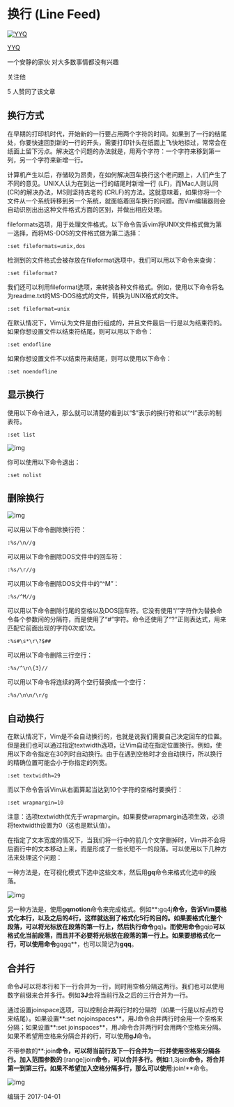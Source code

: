 # 换行 (Line Feed)

[![YYQ](https://pic3.zhimg.com/v2-c4432de041354a82800b86e53483c9c7_xs.jpg?source=172ae18b)](https://www.zhihu.com/people/anthony.yuan)

[YYQ](https://www.zhihu.com/people/anthony.yuan)

一个安静的家伙 对大多数事情都没有兴趣

关注他

5 人赞同了该文章

## **换行方式**

在早期的打印机时代，开始新的一行要占用两个字符的时间。如果到了一行的结尾处，你要快速回到新的一行的开头，需要打印针头在纸面上飞快地掠过，常常会在纸面上留下污点。解决这个问题的办法就是，用两个字符：一个字符<Return>来移到第一列，另一个字符<Line feed>来新增一行。

计算机产生以后，存储较为昂贵，在如何解决回车换行这个老问题上，人们产生了不同的意见。UNIX人认为在到达一行的结尾时新增一行<Line feed> (LF)，而Mac人则认同<Return> (CR)的解决办法，MS则坚持古老的<Return><Line feed> (CRLF)的方法。这就意味着，如果你将一个文件从一个系统转移到另一个系统，就面临着回车换行的问题。而Vim编辑器则会自动识别出出这种文件格式方面的区别，并做出相应处理。

fileformats选项，用于处理文件格式。以下命令告诉vim将UNIX文件格式做为第一选择，而将MS-DOS的文件格式做为第二选择：

```vim
:set fileformats=unix,dos
```

检测到的文件格式会被存放在fileformat选项中，我们可以用以下命令来查询：

```vim
:set fileformat?
```

我们还可以利用fileformat选项，来转换各种文件格式。例如，使用以下命令将名为readme.txt的MS-DOS格式的文件，转换为UNIX格式的文件。

```vim
:set fileformat=unix
```

在默认情况下，Vim认为文件是由行组成的，并且文件最后一行是以<EOL>为结束符的。如果你想设置文件以<EOL>结束符结尾，则可以用以下命令：

```vim
:set endofline
```

如果你想设置文件不以<EOL>结束符来结尾，则可以使用以下命令：

```vim
:set noendofline
```

## **显示换行**

使用以下命令进入<list mode>，那么就可以清楚的看到以“$”表示的换行符和以“^I”表示的制表符。

```vim
:set list
```

![img](https://pic1.zhimg.com/80/v2-d0414bf48ea6d2c47dd17bc46cd07c98_720w.png)

你可以使用以下命令退出<list mode>：

```vim
:set nolist
```

## **删除换行**

![img](https://pic3.zhimg.com/80/v2-c6d187ea194b7c8761e6f4d28563793a_720w.png)

可以用以下命令删除换行符：

```vim
:%s/\n//g
```

可以用以下命令删除DOS文件中的回车符：

```vim
:%s/\r//g
```

可以用以下命令删除DOS文件中的“^M”：

```vim
:%s/^M//g
```

可以用以下命令删除行尾的空格以及DOS回车符。它没有使用“/”字符作为替换命令各个参数间的分隔符，而是使用了“#”字符。命令还使用了“\?”正则表达式，用来匹配它前面出现的字符0次或1次。

```vim
:%s#\s*\r\?$##
```

可以用以下命令删除三行空行：

```vim
:%s/^\n\{3}//
```

可以用以下命令将连续的两个空行替换成一个空行：

```vim
:%s/\n\n/\r/g
```

## **自动换行**

在默认情况下，Vim是不会自动换行的，也就是说我们需要自己决定回车的位置。但是我们也可以通过指定textwidth选项，让Vim自动在指定位置换行。例如，使用以下命令指定在30列时自动换行。由于在遇到空格时才会自动换行，所以换行的精确位置可能会小于你指定的列宽。

```vim
:set textwidth=29
```

而以下命令告诉Vim从右面算起当达到10个字符的空格时要换行：

```vim
:set wrapmargin=10
```

注意：选项textwidth优先于wrapmargin。如果要使wrapmargin选项生效，必须将textwidth设置为0（这也是默认值）。

在指定了文本宽度的情况下，当我们将一行中的前几个文字删掉时，Vim并不会将后面行中的文本移动上来，而是形成了一些长短不一的段落。可以使用以下几种方法来处理这个问题：

一种方法是，在可视化模式下选中这些文本，然后用**gq**命令来格式化选中的段落。

![img](https://pic2.zhimg.com/80/v2-43e4a4946a860751bc317d892bf65275_720w.png)

另一种方法是，使用**gqmotion**命令来完成格式。例如**:gq4j**命令，告诉Vim要格式化本行，以及之后的4行，这样就达到了格式化5行的目的。如果要格式化整个段落，可以将光标放在段落的第一行上，然后执行命令**gq}**。而使用命令**gqip**可以格式化当前段落，而且并不必要将光标放在段落的第一行上。如果要想格式化一行，可以使用命令**gqgq**，也可以简记为**gqq**。

## **合并行**

命令**J**可以将本行和下一行合并为一行，同时用空格分隔这两行。我们也可以使用数字前缀来合并多行。例如**3J**会将当前行及之后的三行合并为一行。

通过设置joinspace选项，可以控制合并两行时的分隔符（如果一行是以标点符号来结尾）。如果设置**:set nojoinspaces**，用J命令合并两行时会用一个空格来分隔；如果设置**:set joinspaces**，用J命令合并两行时会用两个空格来分隔。如果不希望用空格来分隔合并的行，可以使用**gJ**命令。

不带参数的**:join**命令，可以将当前行及下一行合并为一行并使用空格来分隔各行。加入范围参数的**:[range]join**命令，可以合并多行。例如**:1,3join**命令，将合并第一到第三行。如果不希望加入空格分隔多行，那么可以使用**:join!**命令。

![img](https://pic1.zhimg.com/80/v2-ac6ff1cb48624ed200975c7eeacb5ed4_720w.png)

编辑于 2017-04-01